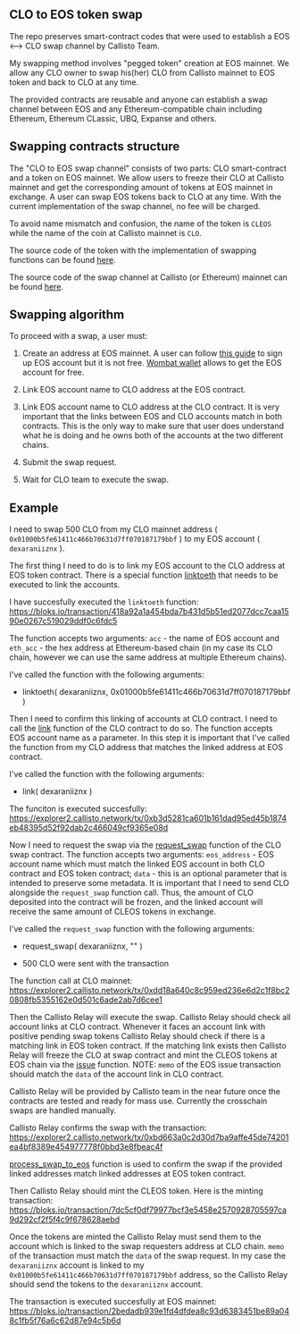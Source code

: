 ## CLO to EOS token swap

The repo preserves smart-contract codes that were used to establish a EOS <--> CLO swap channel by Callisto Team.

My swapping method involves "pegged token" creation at EOS mainnet. We allow any CLO owner to swap his(her) CLO from Callisto mainnet to EOS token and back to CLO at any time. 

The provided contracts are reusable and anyone can establish a swap channel between EOS and any Ethereum-compatible chain including Ethereum, Ethereum CLassic, UBQ, Expanse and others.

## Swapping contracts structure

The "CLO to EOS swap channel" consists of two parts: CLO smart-contract and a token on EOS mainnet. We allow users to freeze their CLO at Callisto mainnet and get the corresponding amount of tokens at EOS mainnet in exchange. A user can swap EOS tokens back to CLO at any time.  With the current implementation of the swap channel, no fee will be charged.

To avoid name mismatch and confusion, the name of the token is `CLEOS` while the name of the coin at Callisto mainnet is `CLO`.

The source code of the token with the implementation of swapping functions can be found [here](https://github.com/EthereumCommonwealth/Eth-To-Eos-swap/tree/master/eos).

The source code of the swap channel at Callisto (or Ethereum) mainnet can be found [here](https://github.com/EthereumCommonwealth/Eth-To-Eos-swap/tree/master/eth).

## Swapping algorithm

To proceed with a swap, a user must:

1. Create an address at EOS mainnet. A user can follow [this guide](https://medium.com/@dexaran820/creating-and-signing-up-eos-account-sending-receiving-transactions-14157b97c6e2) to sign up EOS account but it is not free. [Wombat wallet](https://www.getwombat.io/) allows to get the EOS account for free.

2. Link EOS account name to CLO address at the EOS contract.

3. Link EOS account name to CLO address at the CLO contract. It is very important that the links between EOS and CLO accounts match in both contracts. This is the only way to make sure that user does understand what he is doing and he owns both of the  accounts at the two different chains.

4. Submit the swap request.

5. Wait for CLO team to execute the swap.

## Example

I need to swap 500 CLO from my CLO mainnet address ( `0x01000b5fe61411c466b70631d7ff070187179bbf` ) to my EOS account ( `dexaraniiznx` ).

The first thing I need to do is to link my EOS account to the CLO address at EOS token contract. There is a special function [linktoeth](https://github.com/EthereumCommonwealth/Eth-To-Eos-swap/blob/a5e1d236ec8ba11353c951b46dddbafcb03156db/eos/include/token.hpp#L38) that needs to be executed to link the accounts.

I have succesfully executed the `linktoeth` function: https://bloks.io/transaction/418a92a1a454bda7b431d5b51ed2077dcc7caa1590e0267c519029ddf0c6fdc5

The function accepts two arguments: `acc` - the name of EOS account and `eth_acc` - the hex address at Ethereum-based chain (in my case its CLO chain, however we can use the same address at multiple Ethereum chains).

I've called the function with the following arguments:

- linktoeth( dexaraniiznx, 0x01000b5fe61411c466b70631d7ff070187179bbf )

Then I need to confirm this linking of accounts at CLO contract. I need to call the [link](https://github.com/EthereumCommonwealth/Eth-To-Eos-swap/blob/a5e1d236ec8ba11353c951b46dddbafcb03156db/eth/eth_to_eos_swapper.sol#L41-L54) function of the CLO contract to do so. The function accepts EOS account name as a parameter. In this step it is important that I've called the function from my CLO address that matches the linked address at EOS contract.

I've called the function with the following arguments:

- link( dexaraniiznx )

The funciton is executed succesfully: https://explorer2.callisto.network/tx/0xb3d5281ca601b161dad95ed45b1874eb48395d52f92dab2c466049cf9365e08d

Now I need to request the swap via the [request_swap](https://github.com/EthereumCommonwealth/Eth-To-Eos-swap/blob/a5e1d236ec8ba11353c951b46dddbafcb03156db/eth/eth_to_eos_swapper.sol#L56-L64) function of the CLO swap contract. The function accepts two arguments: `eos_address` - EOS account name which must match the linked EOS account in both CLO contract and EOS token contract; `data` - this is an optional parameter that is intended to preserve some metadata. It is important that I need to send CLO alongside the `request_swap` function call. Thus, the amount of CLO deposited into the contract will be frozen, and the linked account will receive the same amount of CLEOS tokens in exchange.


I've called the `request_swap` function with the following arguments:

- request_swap( dexaraniiznx, "" )

- 500 CLO were sent with the transaction

The function call at CLO mainnet: https://explorer2.callisto.network/tx/0xdd18a640c8c959ed236e6d2c1f8bc20808fb5355162e0d501c6ade2ab7d6cee1

Then the Callisto Relay will execute the swap. Callisto Relay should check all account links at CLO contract. Whenever it faces an account link with positive pending swap tokens Callisto Relay should check if there is a matching link in EOS token contract. If the matching link exists then Callisto Relay will freeze the CLO at swap contract and mint the CLEOS tokens at EOS chain via the [issue](https://github.com/EthereumCommonwealth/Eth-To-Eos-swap/blob/master/eos/include/token.hpp#L76) function. NOTE: `memo` of the EOS issue transaction should match the `data` of the account link in CLO contract.

Callisto Relay will be provided by Callisto team in the near future once the contracts are tested and ready for mass use. Currently the crosschain swaps are handled manually.


Callisto Relay confirms the swap with the transaction: https://explorer2.callisto.network/tx/0xbd663a0c2d30d7ba9affe45de74201ea4bf8389e454977778f0bbd3e8fbeac4f

[process_swap_to_eos](https://github.com/EthereumCommonwealth/Eth-To-Eos-swap/blob/a5e1d236ec8ba11353c951b46dddbafcb03156db/eth/eth_to_eos_swapper.sol#L85-L94) function is used to confirm the swap if the provided linked addresses match linked addresses at EOS token contract.

Then Callisto Relay should mint the CLEOS token. Here is the minting transaction: https://bloks.io/transaction/7dc5cf0df79977bcf3e5458e2570928705597ca9d292cf2f5f4c9f678628aebd

Once the tokens are minted the Callisto Relay must send them to the account which is linked to the swap requesters address at CLO chain.  `memo` of the transaction must match the `data` of the swap request. In my case the `dexaraniiznx` account is linked to my `0x01000b5fe61411c466b70631d7ff070187179bbf` address, so the Callisto Relay should send the tokens to the `dexaraniiznx` account.

The transaction is executed succesfully at EOS mainnet:
https://bloks.io/transaction/2bedadb939e1fd4dfdea8c93d6383451be89a048c1fb5f76a6c62d87e94c5b6d



